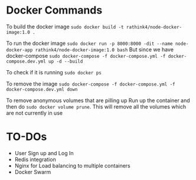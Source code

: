# Docker Commands

To build the docker image
`sudo docker build -t rathink4/node-docker-image:1.0 .`

To run the docker image
`sudo docker run -p 8000:8000 -dit --name node-docker-app rathink4/node-docker-image:1.0 bash`
But since we have docker-compose
`sudo docker-compose -f docker-compose.yml -f docker-compose.dev.yml up -d --build`

To check if it is running
`sudo docker ps`

To remove the image
`sudo docker-compose -f docker-compose.yml -f docker-compose.dev.yml down`

To remove anonymous volumes that are pilling up
Run up the container and then do `sudo docker volume prune`. This will remove all the volumes which are not currently in use

# TO-DOs

- User Sign up and Log In
- Redis integration
- Nginx for Load balancing to multiple containers
- Docker Swarm

